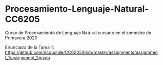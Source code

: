 # Procesamiento-Lenguaje-Natural-CC6205

Curso de Procesamiento de Lenguaje Natural cursado en el semestre de Primavera 2020


Enunciado de la Tarea 1:
https://github.com/dccuchile/CC6205/blob/master/assignments/assignment_1/assignment_1.ipynb

